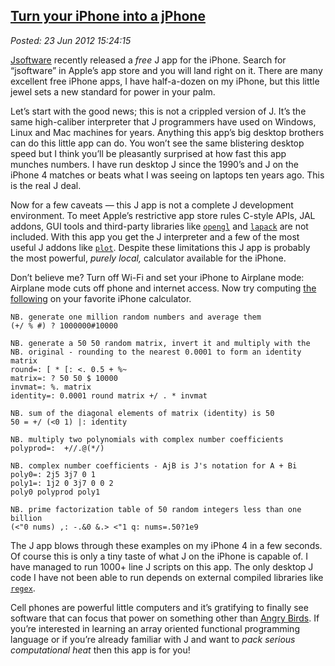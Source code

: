  
[Turn your iPhone into a jPhone](http://bakerjd99.wordpress.com/2012/06/23/turn-your-iphone-into-a-jphone-2/)
-------------------------------------------------------------------------------------------------------------

*Posted: 23 Jun 2012 15:24:15*

[Jsoftware](http://www.jsoftware.com/) recently released a *free* J app
for the iPhone. Search for “jsoftware” in Apple’s app store and you will
land right on it. There are many excellent free iPhone apps, I have
half-a-dozen on my iPhone, but this little jewel sets a new standard for
power in your palm.

Let’s start with the good news; this is not a crippled version of J.
It’s the same high-caliber interpreter that J programmers have used on
Windows, Linux and Mac machines for years. Anything this app’s big
desktop brothers can do this little app can do. You won’t see the same
blistering desktop speed but I think you’ll be pleasantly surprised at
how fast this app munches numbers. I have run desktop J since the 1990’s
and J on the iPhone 4 matches or beats what I was seeing on laptops ten
years ago. This is the real J deal.

Now for a few caveats — this J app is not a complete J development
environment. To meet Apple’s restrictive app store rules C-style APIs,
JAL addons, GUI tools and third-party libraries like
[`opengl`](http://www.jsoftware.com/jwiki/OpenGL) and
[`lapack`](http://www.jsoftware.com/jwiki/Addons/math/lapack) are not
included. With this app you get the J interpreter and a few of the most
useful J addons like [`plot`](http://www.jsoftware.com/jwiki/Plot).
Despite these limitations this J app is probably the most powerful,
*purely local,* calculator available for the iPhone.

Don’t believe me? Turn off Wi-Fi and set your iPhone to Airplane mode:
Airplane mode cuts off phone and internet access. Now try computing [the
following](https://www.box.com/s/dadb252a1b49635d6c05) on your favorite
iPhone calculator.


    NB. generate one million random numbers and average them
    (+/ % #) ? 1000000#10000
       
    NB. generate a 50 50 random matrix, invert it and multiply with the 
    NB. original - rounding to the nearest 0.0001 to form an identity matrix 
    round=: [ * [: <. 0.5 + %~
    matrix=: ? 50 50 $ 10000
    invmat=: %. matrix
    identity=: 0.0001 round matrix +/ . * invmat
       
    NB. sum of the diagonal elements of matrix (identity) is 50 
    50 = +/ (<0 1) |: identity
       
    NB. multiply two polynomials with complex number coefficients
    polyprod=:  +//.@(*/) 

    NB. complex number coefficients - AjB is J's notation for A + Bi
    poly0=: 2j5 3j7 0 1
    poly1=: 1j2 0 3j7 0 0 2
    poly0 polyprod poly1

    NB. prime factorization table of 50 random integers less than one billion
    (<"0 nums) ,: -.&0 &.> <"1 q: nums=.50?1e9

The J app blows through these examples on my iPhone 4 in a few seconds.
Of course this is only a tiny taste of what J on the iPhone is capable
of. I have managed to run 1000+ line J scripts on this app. The only
desktop J code I have not been able to run depends on external compiled
libraries like
[`regex`](http://www.jsoftware.com/help/user/script\_regex.htm).

Cell phones are powerful little computers and it’s gratifying to finally
see software that can focus that power on something other than [Angry
Birds](http://itunes.apple.com/us/app/angry-birds/id343200656?mt=8). If
you’re interested in learning an array oriented functional programming
language or if you’re already familiar with J and want to *pack serious
computational heat* then this app is for you!

